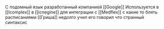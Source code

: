 С подомный язык разработанный компанией [[Google]]
Используется в [[Icomplex]] в [[icnegine]] для интеграции с [[Medflex]] с какие то блять расписаниями
[[Гриша]] недолго учил его говорил что странный синтаксис
